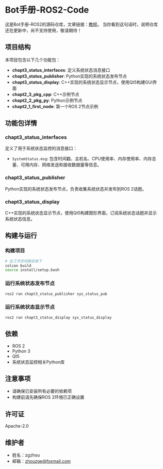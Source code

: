# Bot手册-ROS2-Code

这是Bot手册-ROS2的源码仓库，文章链接：[教程](hty1W72o)。
当你看到这句话时，说明仓库还在更新中，尚不支持使用，敬请期待！

## 项目结构

本项目包含以下几个功能包：

- **chapt3_status_interfaces**: 定义系统状态消息接口
- **chapt3_status_publisher**: Python实现的系统状态发布节点
- **chapt3_status_display**: C++实现的系统状态显示节点，使用Qt5构建GUI界面
- **chapt2_3_pkg_cpp**: C++示例节点
- **chapt2_2_pkg_py**: Python示例节点
- **chapt2_1_first_node**: 第一个ROS 2节点示例

## 功能包详情

### chapt3_status_interfaces

定义了用于系统状态监控的消息接口：

- `SystemStatus.msg`: 包含时间戳、主机名、CPU使用率、内存使用率、内存总量、可用内存、网络发送和接收数据量等信息。

### chapt3_status_publisher

Python实现的系统状态发布节点，负责收集系统状态并发布到ROS 2话题。

### chapt3_status_display

C++实现的系统状态显示节点，使用Qt5构建图形界面，订阅系统状态话题并显示系统状态信息。

## 构建与运行

### 构建项目

```bash
# 在工作空间根目录下
colcon build
source install/setup.bash
```

### 运行系统状态发布节点

```bash
ros2 run chapt3_status_publisher sys_status_pub
```

### 运行系统状态显示节点

```bash
ros2 run chapt3_status_display sys_status_display
```

## 依赖

- ROS 2
- Python 3
- Qt5
- 系统状态监控相关Python库

## 注意事项

- 请确保已安装所有必要的依赖项
- 构建前请先确保ROS 2环境已正确设置

## 许可证

Apache-2.0

## 维护者

- 姓名：zgzhou
- 邮箱：zhouzge@foxmail.com